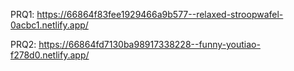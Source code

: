 PRQ1: https://66864f83fee1929466a9b577--relaxed-stroopwafel-0acbc1.netlify.app/

PRQ2: https://66864fd7130ba98917338228--funny-youtiao-f278d0.netlify.app/
